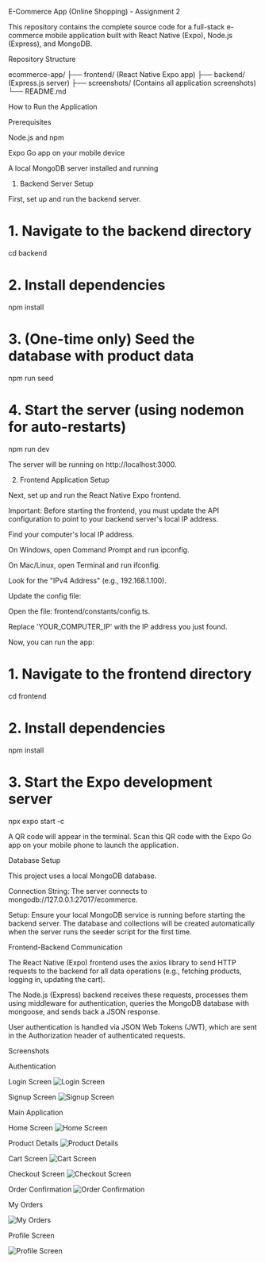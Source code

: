﻿E-Commerce App (Online Shopping) - Assignment 2

This repository contains the complete source code for a full-stack e-commerce mobile application built with React Native (Expo), Node.js (Express), and MongoDB.

Repository Structure

ecommerce-app/
├── frontend/          (React Native Expo app)
├── backend/           (Express.js server)
├── screenshots/       (Contains all application screenshots)
└── README.md


How to Run the Application

Prerequisites

Node.js and npm

Expo Go app on your mobile device

A local MongoDB server installed and running

1. Backend Server Setup

First, set up and run the backend server.

# 1. Navigate to the backend directory
cd backend

# 2. Install dependencies
npm install

# 3. (One-time only) Seed the database with product data
npm run seed

# 4. Start the server (using nodemon for auto-restarts)
npm run dev


The server will be running on http://localhost:3000.

2. Frontend Application Setup

Next, set up and run the React Native Expo frontend.

Important: Before starting the frontend, you must update the API configuration to point to your backend server's local IP address.

Find your computer's local IP address.

On Windows, open Command Prompt and run ipconfig.

On Mac/Linux, open Terminal and run ifconfig.

Look for the "IPv4 Address" (e.g., 192.168.1.100).

Update the config file:

Open the file: frontend/constants/config.ts.

Replace 'YOUR_COMPUTER_IP' with the IP address you just found.

Now, you can run the app:

# 1. Navigate to the frontend directory
cd frontend

# 2. Install dependencies
npm install

# 3. Start the Expo development server
npx expo start -c


A QR code will appear in the terminal. Scan this QR code with the Expo Go app on your mobile phone to launch the application.

Database Setup

This project uses a local MongoDB database.

Connection String: The server connects to mongodb://127.0.0.1:27017/ecommerce.

Setup: Ensure your local MongoDB service is running before starting the backend server. The database and collections will be created automatically when the server runs the seeder script for the first time.

Frontend-Backend Communication

The React Native (Expo) frontend uses the axios library to send HTTP requests to the backend for all data operations (e.g., fetching products, logging in, updating the cart).

The Node.js (Express) backend receives these requests, processes them using middleware for authentication, queries the MongoDB database with mongoose, and sends back a JSON response.

User authentication is handled via JSON Web Tokens (JWT), which are sent in the Authorization header of authenticated requests.

Screenshots


Authentication

Login Screen
![Login Screen](D:\E-Commerce-App\screenshots\login-screen.png)

Signup Screen
![Signup Screen](D:\E-Commerce-App\screenshots\signup-screen.png)


Main Application

Home Screen
![Home Screen](D:\E-Commerce-App\screenshots\home-screen.png)

Product Details
![Product Details](D:\E-Commerce-App\screenshots\product-details.png)

Cart Screen
![Cart Screen](D:\E-Commerce-App\screenshots\cart-screen.png)

Checkout Screen
![Checkout Screen](D:\E-Commerce-App\screenshots\checkout-screen.png)

Order Confirmation
![Order Confirmation](D:\E-Commerce-App\screenshots\order-confirmation.png)

My Orders

![My Orders](D:\E-Commerce-App\screenshots\my-orders.png)

Profile Screen

![Profile Screen](D:\E-Commerce-App\screenshots\profile-screen.png)

